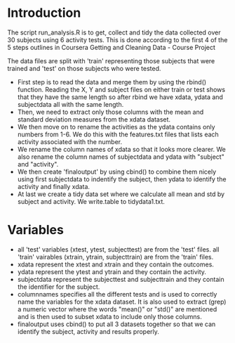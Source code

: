 # Introduction

The script run_analysis.R is to get, collect and tidy the data collected over 30 subjects using 6 activity tests.
This is done according to the first 4 of the 5 steps outlines in Coursera Getting and Cleaning Data - Course Project

The data files are split with 'train' representing those subjects that were trained and 'test' on those subjects who were tested.

* First step is to read the data and merge them by using the rbind() function. Reading the X, Y and subject files on either train or test shows that they have the same length so after rbind we have xdata, ydata and subjectdata all with the same length.
* Then, we need to extract only those columns with the mean and standard deviation measures from the xdata dataset. 
* We then move on to rename the activities as the ydata contains only numbers from 1-6. We do this with the features.txt files that lists each activity associated with the number.
* We rename the column names of xdata so that it looks more clearer. We also rename the column names of subjectdata and ydata with "subject" and "activity".
* We then create 'finaloutput' by using cbind() to combine them nicely using first subjectdata to indentify the subject, then ydata to identify the activity and finally xdata.
* At last we create a tidy data set where we calculate all mean and std by subject and activity. We write.table to tidydata1.txt.

# Variables

* all 'test' variables (xtest, ytest, subjecttest) are from the 'test' files. all 'train' vairables (xtrain, ytrain, subjecttrain) are from the 'train' files.
* xdata represent the xtest and xtrain and they contain the outcomes.
* ydata represent the ytest and ytrain and they contain the activity.
* subjectdata represent the subjecttest and subjecttrain and they contain the identifier for the subject.
* columnnames specifies all the different tests and is used to correctly name the variables for the xdata dataset. It is also used to extract (grep) a numeric vector where the words "mean()" or "std()" are mentioned and is then used to subset xdata to include only those columns.
* finaloutput uses cbind() to put all 3 datasets together so that we can identify the subject, activity and results properly.
